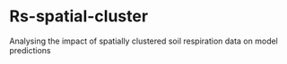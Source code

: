 # Rs-spatial-cluster
Analysing the impact of spatially clustered soil respiration data on model predictions
